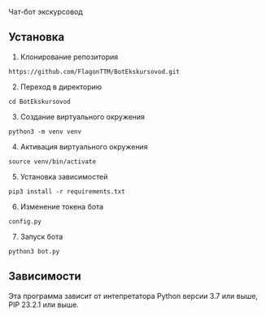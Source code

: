 Чат-бот экскурсовод <!-- описание репозитория -->

<!--Установка-->
## Установка

1. Клонирование репозитория 

```https://github.com/FlagonTTM/BotEkskursovod.git```

2. Переход в директорию

```cd BotEkskursovod```

3. Создание виртуального окружения

```python3 -m venv venv```

4. Активация виртуального окружения

```source venv/bin/activate```

5. Установка зависимостей

```pip3 install -r requirements.txt```

6. Изменение токена бота

```config.py```

7. Запуск бота

```python3 bot.py ```

<!--зависимости-->
## Зависимости
Эта программа зависит от интепретатора Python версии 3.7 или выше, PIP 23.2.1 или выше.
